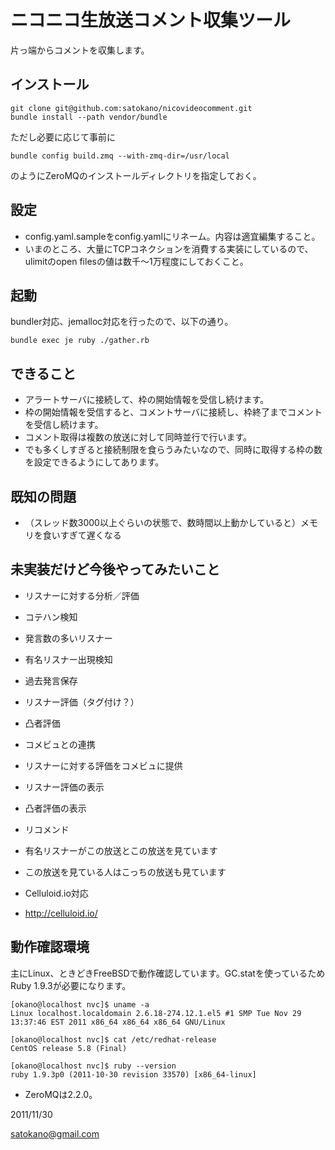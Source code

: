 ニコニコ生放送コメント収集ツール
==================================================

片っ端からコメントを収集します。

インストール
------------

    git clone git@github.com:satokano/nicovideocomment.git
    bundle install --path vendor/bundle

ただし必要に応じて事前に

    bundle config build.zmq --with-zmq-dir=/usr/local

のようにZeroMQのインストールディレクトリを指定しておく。


設定
--------

- config.yaml.sampleをconfig.yamlにリネーム。内容は適宜編集すること。
- いまのところ、大量にTCPコネクションを消費する実装にしているので、ulimitのopen filesの値は数千～1万程度にしておくこと。


起動
--------

bundler対応、jemalloc対応を行ったので、以下の通り。

    bundle exec je ruby ./gather.rb


できること
----------

- アラートサーバに接続して、枠の開始情報を受信し続けます。
- 枠の開始情報を受信すると、コメントサーバに接続し、枠終了までコメントを受信し続けます。
- コメント取得は複数の放送に対して同時並行で行います。
- でも多くしすぎると接続制限を食らうみたいなので、同時に取得する枠の数を設定できるようにしてあります。

既知の問題
----------

- （スレッド数3000以上ぐらいの状態で、数時間以上動かしていると）メモリを食いすぎて遅くなる


未実装だけど今後やってみたいこと
--------------------------------
- リスナーに対する分析／評価
 - コテハン検知
 - 発言数の多いリスナー
 - 有名リスナー出現検知
 - 過去発言保存
 - リスナー評価（タグ付け？）
 - 凸者評価

- コメビュとの連携
 - リスナーに対する評価をコメビュに提供
 - リスナー評価の表示
 - 凸者評価の表示

- リコメンド
 - 有名リスナーがこの放送とこの放送を見ています
 - この放送を見ている人はこっちの放送も見ています

- Celluloid.io対応
 - http://celluloid.io/

動作確認環境
------------

主にLinux、ときどきFreeBSDで動作確認しています。GC.statを使っているためRuby 1.9.3が必要になります。

    [okano@localhost nvc]$ uname -a
    Linux localhost.localdomain 2.6.18-274.12.1.el5 #1 SMP Tue Nov 29 13:37:46 EST 2011 x86_64 x86_64 x86_64 GNU/Linux

    [okano@localhost nvc]$ cat /etc/redhat-release
    CentOS release 5.8 (Final)

    [okano@localhost nvc]$ ruby --version
    ruby 1.9.3p0 (2011-10-30 revision 33570) [x86_64-linux]


- ZeroMQは2.2.0。


2011/11/30

satokano@gmail.com

